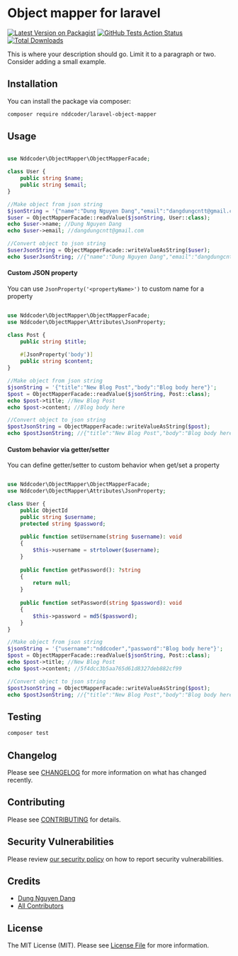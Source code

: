# Object mapper for laravel

[![Latest Version on Packagist](https://img.shields.io/packagist/v/nddcoder/laravel-object-mapper.svg?style=flat-square)](https://packagist.org/packages/nddcoder/laravel-object-mapper)
[![GitHub Tests Action Status](https://img.shields.io/github/workflow/status/dangdungcntt/laravel-object-mapper/run-tests?label=tests)](https://github.com/nddcoder/laravel-object-mapper/actions?query=workflow%3Arun-tests+branch%3Amaster)
[![Total Downloads](https://img.shields.io/packagist/dt/nddcoder/laravel-object-mapper.svg?style=flat-square)](https://packagist.org/packages/nddcoder/laravel-object-mapper)


This is where your description should go. Limit it to a paragraph or two. Consider adding a small example.

## Installation

You can install the package via composer:

```bash
composer require nddcoder/laravel-object-mapper
```

## Usage

``` php

use Nddcoder\ObjectMapper\ObjectMapperFacade;

class User {
    public string $name;
    public string $email;
}

//Make object from json string
$jsonString = '{"name":"Dung Nguyen Dang","email":"dangdungcntt@gmail.com"}';
$user = ObjectMapperFacade::readValue($jsonString, User::class);
echo $user->name; //Dung Nguyen Dang
echo $user->email; //dangdungcntt@gmail.com

//Convert object to json string
$userJsonString = ObjectMapperFacade::writeValueAsString($user);
echo $userJsonString; //{"name":"Dung Nguyen Dang","email":"dangdungcntt@gmail.com"}
```

#### Custom JSON property

You can use `JsonProperty('<propertyName>')` to custom name for a property
``` php

use Nddcoder\ObjectMapper\ObjectMapperFacade;
use Nddcoder\ObjectMapper\Attributes\JsonProperty;

class Post {
    public string $title;
    
    #[JsonProperty('body')]
    public string $content;
}

//Make object from json string
$jsonString = '{"title":"New Blog Post","body":"Blog body here"}';
$post = ObjectMapperFacade::readValue($jsonString, Post::class);
echo $post->title; //New Blog Post
echo $post->content; //Blog body here

//Convert object to json string
$postJsonString = ObjectMapperFacade::writeValueAsString($post);
echo $postJsonString; //{"title":"New Blog Post","body":"Blog body here"}
```

#### Custom behavior via getter/setter

You can define getter/setter to custom behavior when get/set a property
``` php

use Nddcoder\ObjectMapper\ObjectMapperFacade;
use Nddcoder\ObjectMapper\Attributes\JsonProperty;

class User {
    public ObjectId
    public string $username;
    protected string $password;
    
    public function setUsername(string $username): void
    {
        $this->username = strtolower($username);
    }
    
    public function getPassword(): ?string
    {
        return null;
    }
    
    public function setPassword(string $password): void
    {
        $this->password = md5($password);
    }
}

//Make object from json string
$jsonString = '{"username":"nddcoder","password":"Blog body here"}';
$post = ObjectMapperFacade::readValue($jsonString, Post::class);
echo $post->title; //New Blog Post
echo $post->content; //5f4dcc3b5aa765d61d8327deb882cf99

//Convert object to json string
$postJsonString = ObjectMapperFacade::writeValueAsString($post);
echo $postJsonString; //{"title":"New Blog Post","body":"Blog body here"}
```

## Testing

``` bash
composer test
```

## Changelog

Please see [CHANGELOG](CHANGELOG.md) for more information on what has changed recently.

## Contributing

Please see [CONTRIBUTING](.github/CONTRIBUTING.md) for details.

## Security Vulnerabilities

Please review [our security policy](../../security/policy) on how to report security vulnerabilities.

## Credits

- [Dung Nguyen Dang](https://github.com/dangdungcntt)
- [All Contributors](../../contributors)

## License

The MIT License (MIT). Please see [License File](LICENSE.md) for more information.
